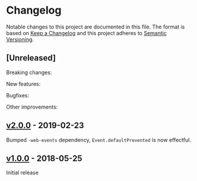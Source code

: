 # Changelog

Notable changes to this project are documented in this file. The format is based on [Keep a Changelog](https://keepachangelog.com/en/1.0.0/) and this project adheres to [Semantic Versioning](https://semver.org/spec/v2.0.0.html).

## [Unreleased]

Breaking changes:

New features:

Bugfixes:

Other improvements:

## [v2.0.0](https://github.com/purescript-web/purescript-web-socket/releases/tag/v2.0.0) - 2019-02-23

Bumped `-web-events` dependency, `Event.defaultPrevented` is now effectful.

## [v1.0.0](https://github.com/purescript-web/purescript-web-socket/releases/tag/v1.0.0) - 2018-05-25

Initial release

